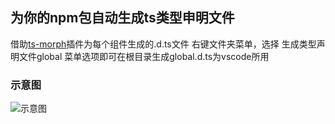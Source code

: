 ## 为你的npm包自动生成ts类型申明文件

借助[ts-morph](https://github.com/dsherret/ts-morph)插件为每个组件生成的.d.ts文件
右键文件夹菜单，选择 生成类型声明文件global 菜单选项即可在根目录生成global.d.ts为vscode所用

### 示意图
<img src="https://1-1253772569.file.myqcloud.com/screen-shot.gif" alt="示意图">